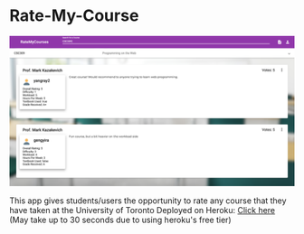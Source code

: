 # Rate-My-Course

<img src="rateMyCourse.png">

This app gives students/users the opportunity to rate any course that they have taken at the University of Toronto
Deployed on Heroku: [Click here](https://rate-my-courses.herokuapp.com/?fbclid=IwAR0ElC2cZu9DXUrB1n7mlOWY2X0Uhb-A6RWDWTMtAvGIhvOmX8K1xMvS8fo) (May take up to 30 seconds due to using heroku's free tier)
